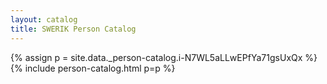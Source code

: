 ```yaml
---
layout: catalog
title: SWERIK Person Catalog
---
```

{% assign p = site.data._person-catalog.i-N7WL5aLLwEPfYa71gsUxQx %}
{% include person-catalog.html p=p %}

